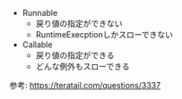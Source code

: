 - Runnable
  - 戻り値の指定ができない
  - RuntimeExecptionしかスローできない
- Callable
  - 戻り値の指定ができる
  - どんな例外もスローできる

参考: https://teratail.com/questions/3337